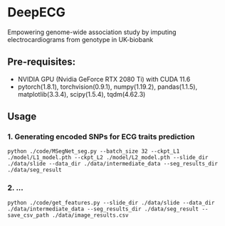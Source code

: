 # DeepECG
Empowering genome-wide association study by imputing electrocardiograms from genotype in UK-biobank 
## Pre-requisites:
+ NVIDIA GPU (Nvidia GeForce RTX 2080 Ti) with CUDA 11.6
+ pytorch(1.8.1), torchvision(0.9.1), numpy(1.19.2), pandas(1.1.5), matplotlib(3.3.4), scipy(1.5.4), tqdm(4.62.3)
## Usage 
### 1. Generating encoded SNPs for ECG traits prediction
```
python ./code/MSegNet_seg.py --batch_size 32 --ckpt_L1 ./model/L1_model.pth --ckpt_L2 ./model/L2_model.pth --slide_dir ./data/slide --data_dir ./data/intermediate_data --seg_results_dir ./data/seg_result
```
### 2. ...
```
python ./code/get_features.py --slide_dir ./data/slide --data_dir ./data/intermediate_data --seg_results_dir ./data/seg_result --save_csv_path ./data/image_results.csv
```
